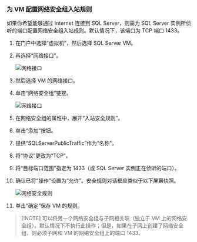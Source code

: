 ### <a name="configure-a-network-security-group-inbound-rule-for-the-vm"></a> 为 VM 配置网络安全组入站规则

如果你希望能够通过 Internet 连接到 SQL Server，则需为 SQL Server 实例所侦听的端口配置网络安全组入站规则。默认情况下，该端口为 TCP 端口 1433。

1. 在门户中选择“虚拟机”，然后选择 SQL Server VM。

3. 再选择“网络接口”。

    ![网络接口](./media/virtual-machines-sql-server-connection-steps/rm-network-interface.png)  

4. 然后选择 VM 的网络接口。

4. 单击“网络安全组”链接。

    ![网络接口](./media/virtual-machines-sql-server-connection-steps/rm-network-security-group.png)  

6. 在网络安全组的属性中，展开“入站安全规则”。

5. 单击“添加”按钮。

6. 提供“SQLServerPublicTraffic”作为“名称”。

7. 将“协议”更改为“TCP”。

8. 将“目标端口范围”指定为 1433（或 SQL Server 实例正在侦听的端口）。

9. 确认已将“操作”设置为“允许”。安全规则对话框应类似于以下屏幕快照。

    ![网络安全规则](./media/virtual-machines-sql-server-connection-steps/rm-network-security-rule.png)  

9. 单击“确定”保存 VM 的规则。

>[!NOTE] 可以将另一个网络安全组与子网相关联（独立于 VM 上的网络安全组）。默认情况下不执行此操作；但是，如果在子网上创建了网络安全组，则必须子网和 VM 的网络安全组上的端口 1433。

<!---HONumber=Mooncake_1010_2016-->